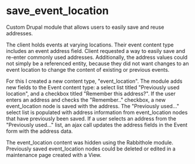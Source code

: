 # save_event_location
Custom Drupal module that allows users to easily save and reuse addresses.

The client holds events at varying locations. Their event content type includes
an event address field. Client requested a way to easily save and re-enter
commonly used addresses. Additionally, the address values could not simply be
a referenced entity, because they did not want changes to an event location to
change the content of existing or previous events.

For this I created a new content type, "event_location". The module adds new
fields to the Event content type: a select list titled "Previously used
location", and a checkbox titled "Remember this address?". If the user enters
an address and checks the "Remember.." checkbox, a new event_location node is
saved with the address. The "Previously used..." select list is populated with
address information from event_location nodes that have previously been saved.
If a user selects an address from the "Previously used..." list, an ajax call
updates the address fields in the Event form with the address data.

The event_location content was hidden using the Rabbithole module. Previously
saved event_location nodes could be deleted or edited in a maintenance page
created with a View.